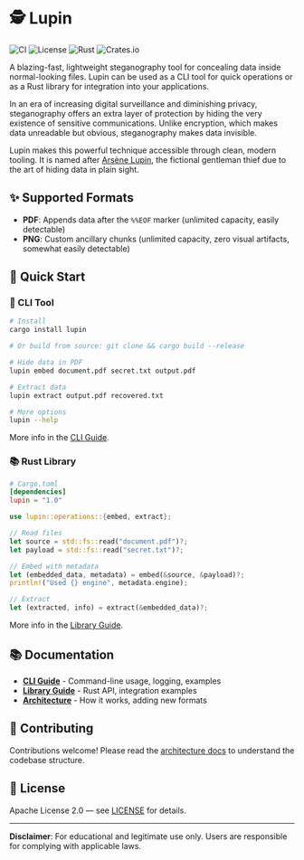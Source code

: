 # 🕵️ Lupin

![CI](https://github.com/niclashedam/lupin/actions/workflows/ci.yml/badge.svg?branch=master)
![License](https://img.shields.io/badge/license-Apache%202.0-blue.svg)
![Rust](https://img.shields.io/badge/rust-1.70%2B-red.svg)
![Crates.io](https://img.shields.io/crates/v/lupin.svg)

A blazing-fast, lightweight steganography tool for concealing data inside normal-looking files. Lupin can be used as a CLI tool for quick operations or as a Rust library for integration into your applications.

In an era of increasing digital surveillance and diminishing privacy, steganography offers an extra layer of protection by hiding the very existence of sensitive communications. Unlike encryption, which makes data unreadable but obvious, steganography makes data invisible.

Lupin makes this powerful technique accessible through clean, modern tooling. It is named after [Arsène Lupin](https://en.wikipedia.org/wiki/Ars%C3%A8ne_Lupin), the fictional gentleman thief due to the art of hiding data in plain sight.

## ✨ Supported Formats

- **PDF**: Appends data after the `%%EOF` marker (unlimited capacity, easily detectable)
- **PNG**: Custom ancillary chunks (unlimited capacity, zero visual artifacts, somewhat easily detectable)

## 🚀 Quick Start

### 📱 CLI Tool

```bash
# Install
cargo install lupin

# Or build from source: git clone && cargo build --release

# Hide data in PDF
lupin embed document.pdf secret.txt output.pdf

# Extract data
lupin extract output.pdf recovered.txt

# More options
lupin --help
```

More info in the [CLI Guide](docs/cli.md).

### 📚 Rust Library

```toml
# Cargo.toml
[dependencies]
lupin = "1.0"
```

```rust
use lupin::operations::{embed, extract};

// Read files
let source = std::fs::read("document.pdf")?;
let payload = std::fs::read("secret.txt")?;

// Embed with metadata
let (embedded_data, metadata) = embed(&source, &payload)?;
println!("Used {} engine", metadata.engine);

// Extract
let (extracted, info) = extract(&embedded_data)?;
```

More info in the [Library Guide](docs/library.md).

## 📚 Documentation

- **[CLI Guide](docs/cli.md)** - Command-line usage, logging, examples
- **[Library Guide](docs/library.md)** - Rust API, integration examples
- **[Architecture](docs/architecture.md)** - How it works, adding new formats

## 🤝 Contributing

Contributions welcome! Please read the [architecture docs](docs/architecture.md) to understand the codebase structure.

## 📜 License

Apache License 2.0 — see [LICENSE](LICENSE) for details.

---

**Disclaimer**: For educational and legitimate use only. Users are responsible for complying with applicable laws.
